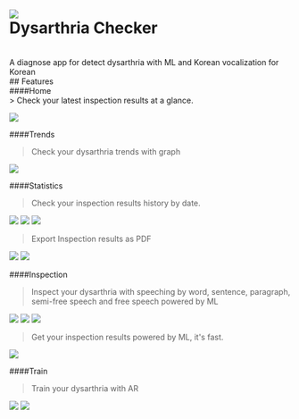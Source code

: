 ![ ](imgs/mockup.png)</br>
Dysarthria Checker
=
</br>
A diagnose app for detect dysarthria with ML and Korean vocalization for Korean
</br>
## Features</br>
####Home</br>
> Check your latest inspection results at a glance.</br>

![ ](imgs/home.png)</br>

####Trends</br>
> Check your dysarthria trends with graph </br>

![ ](imgs/trends.png)</br>

####Statistics</br>
> Check your inspection results history by date.</br>

![ ](imgs/statistics_1.png) ![ ](imgs/statistics_2.png) ![ ](~imgs/statistics_3.png)</br>

> Export Inspection results as PDF</br>

![ ](imgs/export_1.png) ![ ](imgs/export_2.png)</br>

####Inspection</br>
> Inspect your dysarthria with speeching by word, sentence, paragraph, semi-free speech and free speech powered by ML</br>

![ ](imgs/inspection_1.png) ![ ](imgs/inspection_2.png) ![ ](~imgs/inspection_3.png)</br>

> Get your inspection results powered by ML, it's fast.</br>

![ ](~imgs/inspection_4.png)</br>

####Train</br>
> Train your dysarthria with AR</br>

![ ](~imgs/train_1.png) ![ ](~imgs/train_2.png)